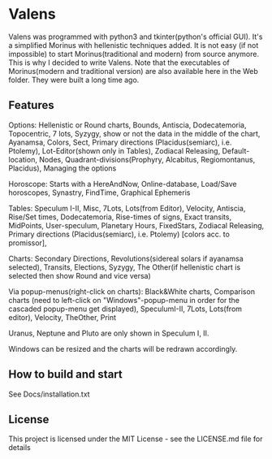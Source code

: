  # Valens

Valens was programmed with python3 and tkinter(python's official GUI).
It's a simplified Morinus with hellenistic techniques added.
It is not easy (if not impossible) to start Morinus(traditional and modern) from source anymore.
This is why I decided to write Valens.
Note that the executables of Morinus(modern and traditional version) are also available here in the Web folder.
They were built a long time ago.

## Features

Options: Hellenistic or Round charts, Bounds, Antiscia, Dodecatemoria, Topocentric, 7 lots, Syzygy, 
	show or not the data in the middle of the chart, Ayanamsa, Colors, Sect, 
	Primary directions (Placidus(semiarc), i.e. Ptolemy), Lot-Editor(shown only in Tables), Zodiacal Releasing,
	Default-location, Nodes, Quadrant-divisions(Prophyry, Alcabitus, Regiomontanus, Placidus), Managing the options

Horoscope: Starts with a HereAndNow, Online-database, Load/Save horoscopes, Synastry, FindTime, Graphical Ephemeris

Tables: Speculum I-II, Misc, 7Lots, Lots(from Editor), Velocity, Antiscia, Rise/Set times, Dodecatemoria, 
	Rise-times of signs, Exact transits, MidPoints, User-speculum, Planetary Hours, FixedStars,
	Zodiacal Releasing, Primary directions (Placidus(semiarc), i.e. Ptolemy) [colors acc. to promissor],

Charts: Secondary Directions, Revolutions(sidereal solars if ayanamsa selected), Transits, Elections, Syzygy, 
	The Other(if hellenistic chart is selected then show Round and vice versa)

Via popup-menus(right-click on charts): Black&White charts, Comparison charts 
	(need to left-click on "Windows"-popup-menu in order for the cascaded popup-menu get displayed), SpeculumI-II, 
	7Lots, Lots(from editor), Velocity, TheOther, Print

Uranus, Neptune and Pluto are only shown in Speculum I, II.

Windows can be resized and the charts will be redrawn accordingly.


## How to build and start

See Docs/installation.txt

## License

This project is licensed under the MIT License - see the LICENSE.md file for details

